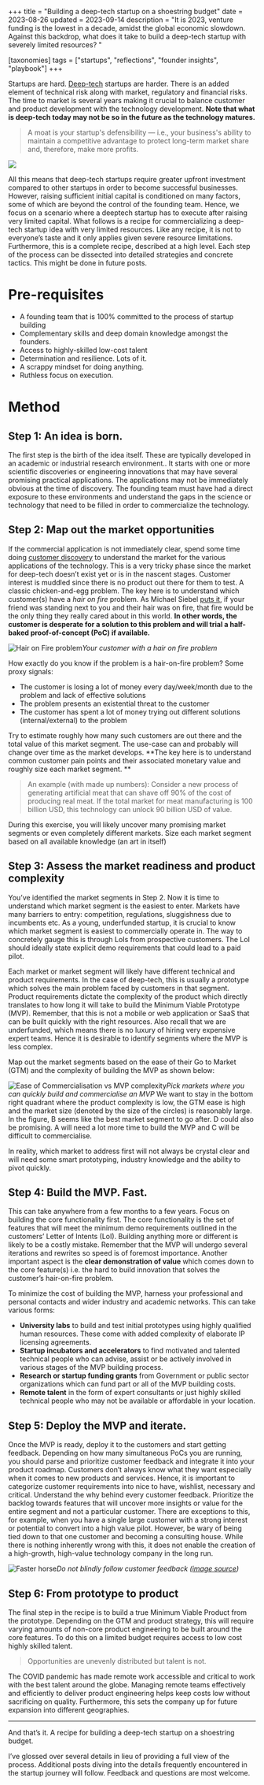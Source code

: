 +++
title = "Building a deep-tech startup on a shoestring budget"
date = 2023-08-26
updated = 2023-09-14
description = "It is 2023, venture funding is the lowest in a decade, amidst the global economic slowdown. Against this backdrop,  what does it take to build a deep-tech startup with severely limited resources? "

[taxonomies]
tags = ["startups", "reflections", "founder insights", "playbook"]
+++

Startups are hard. [Deep-tech](https://en.wikipedia.org/wiki/Deep_tech#:~:text=Deep%20technology%20(also%20deep%20tech,substantial%20scientific%20or%20engineering%20challenges.)) startups are harder. There is an added element of technical risk along with market, regulatory and financial risks. The time to market is several years making it crucial to balance customer and product development with the technology development. **Note that what is deep-tech today may not be so in the future as the technology matures.**

> A moat is your startup's defensibility — i.e., your business's ability to maintain a competitive advantage to protect long-term market share and, therefore, make more profits.

![](https://lh5.googleusercontent.com/jKw8LCgNahjCQ0EHkrI2b-ZMYR_i9SJ9u0oZCzHGt87FKT111JT-hb16l0_DKVUnLkINPace0ccUAHlY2p_ToarE2G-7OYApclMjshtRbf_Jta0qyePml9xaZZcbZt87IV4k_3NQLTmR0Ybh8GLtEAY)

All this means that deep-tech startups require greater upfront investment compared to other startups in order to become successful businesses. However, raising sufficient initial capital is conditioned on many factors, some of which are beyond the control of the founding team. Hence, we focus on a scenario where a deeptech startup has to execute after raising very limited capital. What follows is a recipe for commercializing a deep-tech startup idea with very limited resources. Like any recipe, it is not to everyone’s taste and it only applies given severe resource limitations. Furthermore, this is a complete recipe, described at a high level. Each step of the process can be dissected into detailed strategies and concrete tactics. This might be done in future posts.

# Pre-requisites

* A founding team that is 100% committed to the process of startup building
* Complementary skills and deep domain knowledge amongst the founders.
* Access to highly-skilled low-cost talent
* Determination and resilience. Lots of it.
* A scrappy mindset for doing anything.
* Ruthless focus on execution.

# Method

## Step 1: An idea is born.

The first step is the birth of the idea itself. These are typically developed in an academic or industrial research environment.. It starts with one or more scientific discoveries or engineering innovations that may have several promising practical applications. The applications may not be immediately obvious at the time of discovery. The founding team must have had a direct exposure to these environments and understand the gaps in the science or technology that need to be filled in order to commercialize the technology.

## Step 2: Map out the market opportunities

If the commercial application is not immediately clear, spend some time doing [customer discovery](https://www.momtestbook.com/) to understand the market for the various applications of the technology. This is a very tricky phase since the market for deep-tech doesn’t exist yet or is in the nascent stages. Customer interest is muddled since there is no product out there for them to test. A classic chicken-and-egg problem. The key here is to understand which customer(s) have a *hair on fire* problem. As Michael Siebel [puts it](https://www.ycombinator.com/blog/the-real-product-market-fit/), if your friend was standing next to you and their hair was on fire, that fire would be the only thing they really cared about in this world. **In other words, the customer is desperate for a solution to this problem and will trial a half-baked proof-of-concept (PoC) if available.**

![Hair on Fire problem](/img/hair-fire.jpg "Find customers with a burning problem")*Your customer with a hair on fire problem*

How exactly do you know if the problem is a hair-on-fire problem? Some proxy signals:

* The customer is losing a lot of money every day/week/month due to the problem and lack of effective solutions
* The problem presents an existential threat to the customer
* The customer has spent a lot of money trying out different solutions (internal/external) to the problem

Try to estimate roughly how many such customers are out there and the total value of this market segment. The use-case can and probably will change over time as the market develops. **The key here is to understand common customer pain points and their associated monetary value and roughly size each market segment. **

> An example (with made up numbers): Consider a new process of generating artificial meat that can shave off 90% of the cost of producing real meat. If the total market for meat manufacturing is 100 billion USD, this technology can unlock 90 billion USD of value.

During this exercise, you will likely uncover many promising market segments or even completely different markets. Size each market segment based on all available knowledge (an art in itself)

## Step 3: Assess the market readiness and product complexity

You’ve identified the market segments in Step 2. Now it is time to understand which market segment is the easiest to enter. Markets have many barriers to entry: competition, regulations, sluggishness due to incumbents etc. As a young, underfunded startup, it is crucial to know which market segment is easiest to commercially operate in. The way to concretely gauge this is through LoIs from prospective customers. The LoI should ideally state explicit demo requirements that could lead to a paid pilot.

Each market or market segment will likely have different technical and product requirements. In the case of deep-tech, this is usually a prototype which solves the main problem faced by customers in that segment. Product requirements dictate the complexity of the product which directly translates to how long it will take to build the Minimum Viable Prototype (MVP). Remember, that this is not a mobile or web application or SaaS that can be built quickly with the right resources. Also recall that we are underfunded, which means there is no luxury of hiring very expensive expert teams. Hence it is desirable to identify segments where the MVP is less complex.

Map out the market segments based on the ease of their Go to Market (GTM) and the complexity of building the MVP as shown below:

![Ease of Commercialisation vs MVP complexity](/img/ease-complexity.png "Ease of Commercialisation vs MVP complexity")*Pick markets where you can quickly build and commercialise an MVP*
We want to stay in the bottom right quadrant where the product complexity is low, the GTM ease is high and the market size (denoted by the size of the circles) is reasonably large. In the figure, B seems like the best market segment to go after. D could also be promising. A will need a lot more time to build the MVP and C will be difficult to commercialise.

In reality, which market to address first will not always be crystal clear and will need some smart prototyping, industry knowledge and the ability to pivot quickly.

## Step 4: Build the MVP. Fast.

This can take anywhere from a few months to a few years. Focus on building the core functionality first. The core functionality is the set of features that will meet the minimum demo requirements outlined in the customers’ Letter of Intents (LoI). Building anything more or different is likely to be a costly mistake. Remember that the MVP will undergo several iterations and rewrites so speed is of foremost importance. Another important aspect is the **clear demonstration of value** which comes down to the core feature(s) i.e. the hard to build innovation that solves the customer’s hair-on-fire problem.

To minimize the cost of building the MVP, harness your professional and personal contacts and wider industry and academic networks. This can take various forms:

* **University labs** to build and test initial prototypes using highly qualified human resources. These come with added complexity of elaborate IP licensing agreements.
* **Startup incubators and accelerators** to find motivated and talented technical people who can advise, assist or be actively involved in various stages of the MVP building process.
* **Research or startup funding grants** from Government or public sector organizations which can fund part or all of the MVP building costs.
* **Remote talent** in the form of expert consultants or just highly skilled technical people who may not be available or affordable in your location.

## Step 5: Deploy the MVP and iterate.

Once the MVP is ready, deploy it to the customers and start getting feedback. Depending on how many simultaneous PoCs you are running, you should parse and prioritize customer feedback and integrate it into your product roadmap. Customers don’t always know what they want especially when it comes to new products and services. Hence, it is important to categorize customer requirements into nice to have, wishlist, necessary and critical. Understand the why behind every customer feedback. Prioritize the backlog towards features that will uncover more insights or value for the entire segment and not a particular customer. There are exceptions to this, for example, when you have a single large customer with a strong interest or potential to convert into a high value pilot. However, be wary of being tied down to that one customer and becoming a consulting house. While there is nothing inherently wrong with this, it does not enable the creation of a high-growth, high-value technology company in the long run.

![Faster horse](/img/faster-horse.png "Why customer feedback should not be blindly followed.")*Do not blindly follow customer feedback ([image source](https://yoursafetypal.com/faster-horse/))*

## Step 6: From prototype to product

The final step in the recipe is to build a true Minimum Viable Product from the prototype. Depending on the GTM and product strategy, this will require varying amounts of non-core product engineering to be built around the core features. To do this on a limited budget requires access to low cost highly skilled talent.

> Opportunities are unevenly distributed but talent is not.

The COVID pandemic has made remote work accessible and critical to work with the best talent around the globe. Managing remote teams effectively and efficiently to deliver product engineering helps keep costs low without sacrificing on quality. Furthermore, this sets the company up for future expansion into different geographies.

---

And that’s it. A recipe for building a deep-tech startup on a shoestring budget.

I’ve glossed over several details in lieu of providing a full view of the process. Additional posts diving into the details frequently encountered in the startup journey will follow. Feedback and questions are most welcome.
